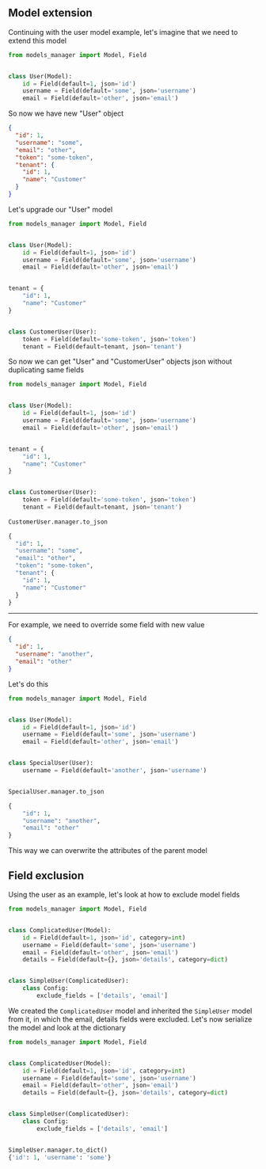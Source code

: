 Model extension
---

Continuing with the user model example, let's imagine that we need to extend this model

```python
from models_manager import Model, Field


class User(Model):
    id = Field(default=1, json='id')
    username = Field(default='some', json='username')
    email = Field(default='other', json='email')
```

So now we have new "User" object

```json hl_lines="5 6 7 8 9"
{
  "id": 1,
  "username": "some",
  "email": "other",
  "token": "some-token",
  "tenant": {
    "id": 1,
    "name": "Customer"
  }
}
```

Let's upgrade our "User" model

```python hl_lines="10 11 12 13 14 15 16 17 18"
from models_manager import Model, Field


class User(Model):
    id = Field(default=1, json='id')
    username = Field(default='some', json='username')
    email = Field(default='other', json='email')


tenant = {
    "id": 1,
    "name": "Customer"
}


class CustomerUser(User):
    token = Field(default='some-token', json='token')
    tenant = Field(default=tenant, json='tenant')
```

So now we can get "User" and "CustomerUser" objects json without duplicating same fields

```python hl_lines="20 21 22 23 24 25 26 27 28 29 30 31"
from models_manager import Model, Field


class User(Model):
    id = Field(default=1, json='id')
    username = Field(default='some', json='username')
    email = Field(default='other', json='email')


tenant = {
    "id": 1,
    "name": "Customer"
}


class CustomerUser(User):
    token = Field(default='some-token', json='token')
    tenant = Field(default=tenant, json='tenant')
    
CustomerUser.manager.to_json

{
  "id": 1,
  "username": "some",
  "email": "other",
  "token": "some-token",
  "tenant": {
    "id": 1,
    "name": "Customer"
  }
}
```

---
For example, we need to override some field with new value

```json hl_lines="3"
{
  "id": 1,
  "username": "another",
  "email": "other"
}
```

Let's do this

```python hl_lines="14 15 16 17 18 19 20"
from models_manager import Model, Field


class User(Model):
    id = Field(default=1, json='id')
    username = Field(default='some', json='username')
    email = Field(default='other', json='email')


class SpecialUser(User):
    username = Field(default='another', json='username')


SpecialUser.manager.to_json

{
    "id": 1,
    "username": "another",
    "email": "other"
}
```

This way we can overwrite the attributes of the parent model


Field exclusion
---


Using the user as an example, let's look at how to exclude model fields

```python
from models_manager import Model, Field


class ComplicatedUser(Model):
    id = Field(default=1, json='id', category=int)
    username = Field(default='some', json='username')
    email = Field(default='other', json='email')
    details = Field(default={}, json='details', category=dict)


class SimpleUser(ComplicatedUser):
    class Config:
        exclude_fields = ['details', 'email']
```

We created the `ComplicatedUser` model and inherited the `SimpleUser` model from it, in which the email, details fields
were excluded. Let's now serialize the model and look at the dictionary

```python hl_lines="11 12 13 14 15 16 17"
from models_manager import Model, Field


class ComplicatedUser(Model):
    id = Field(default=1, json='id', category=int)
    username = Field(default='some', json='username')
    email = Field(default='other', json='email')
    details = Field(default={}, json='details', category=dict)


class SimpleUser(ComplicatedUser):
    class Config:
        exclude_fields = ['details', 'email']


SimpleUser.manager.to_dict()
{'id': 1, 'username': 'some'}
```
